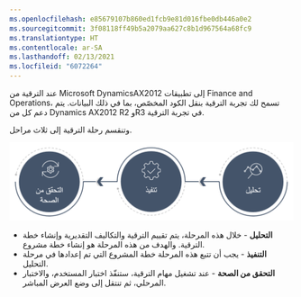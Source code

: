 ```yaml
---
ms.openlocfilehash: e85679107b860ed1fcb9e81d016fbe0db446a0e2
ms.sourcegitcommit: 3f08118ff49b5a2079aa627c8b1d967564a68fc9
ms.translationtype: HT
ms.contentlocale: ar-SA
ms.lasthandoff: 02/13/2021
ms.locfileid: "6072264"
---
```

عند الترقية من Microsoft DynamicsAX2012 إلى تطبيقات Finance and Operations، تسمح لك تجربة الترقية بنقل الكود المخصّص، بما في ذلك البيانات. يتم دعم كل من Dynamics AX2012 R2 وR3 في تجربة الترقية. 

وتنقسم رحلة الترقية إلى ثلاث مراحل. 

![المراحل الثلاث للترقية هي التحليل والتنفيذ والتحقق من الصحة. ](../media/upgrade-journey-c.png)
 
- **التحليل** - خلال هذه المرحلة، يتم تقييم الترقية والتكاليف التقديرية وإنشاء خطة الترقية. والهدف من هذه المرحلة هو إنشاء خطة مشروع. 
- **التنفيذ** - يجب أن تتبع هذه المرحلة خطة المشروع التي تم إعدادها في مرحلة التحليل. 
- **التحقق من الصحة** - عند تشغيل مهام الترقية، ستنفّذ اختبار المستخدم، والاختبار المرحلي، ثم تنتقل إلى وضع العرض المباشر. 

